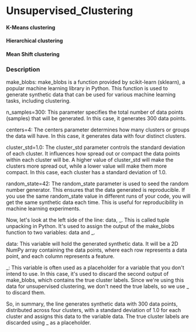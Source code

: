 # Unsupervised_Clustering
#### K-Means clustering
#### Hierarchical clustering
#### Mean Shift clustering
### Description
make_blobs: make_blobs is a function provided by scikit-learn (sklearn), a popular machine learning library in Python. This function is used to generate synthetic data that can be used for various machine learning tasks, including clustering.

n_samples=300: This parameter specifies the total number of data points (samples) that will be generated. In this case, it generates 300 data points.

centers=4: The centers parameter determines how many clusters or groups the data will have. In this case, it generates data with four distinct clusters.

cluster_std=1.0: The cluster_std parameter controls the standard deviation of each cluster. It influences how spread out or compact the data points within each cluster will be. A higher value of cluster_std will make the clusters more spread out, while a lower value will make them more compact. In this case, each cluster has a standard deviation of 1.0.

random_state=42: The random_state parameter is used to seed the random number generator. This ensures that the data generated is reproducible. If you use the same random_state value in different runs of your code, you will get the same synthetic data each time. This is useful for reproducibility in machine learning experiments.

Now, let's look at the left side of the line: data, _. This is called tuple unpacking in Python. It's used to assign the output of the make_blobs function to two variables: data and _.

data: This variable will hold the generated synthetic data. It will be a 2D NumPy array containing the data points, where each row represents a data point, and each column represents a feature.

_: This variable is often used as a placeholder for a variable that you don't intend to use. In this case, it's used to discard the second output of make_blobs, which contains the true cluster labels. Since we're using this data for unsupervised clustering, we don't need the true labels, so we use _ to discard them.

So, in summary, the line generates synthetic data with 300 data points, distributed across four clusters, with a standard deviation of 1.0 for each cluster and assigns this data to the variable data. The true cluster labels are discarded using _ as a placeholder.
